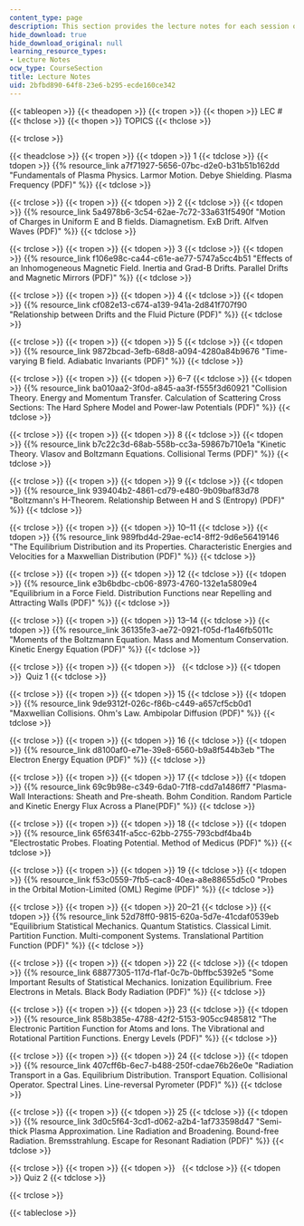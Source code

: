 ```yaml
---
content_type: page
description: This section provides the lecture notes for each session of the course.
hide_download: true
hide_download_original: null
learning_resource_types:
- Lecture Notes
ocw_type: CourseSection
title: Lecture Notes
uid: 2bfbd890-64f8-23e6-b295-ecde160ce342
---
```


{{< tableopen >}}
{{< theadopen >}}
{{< tropen >}}
{{< thopen >}}
LEC #
{{< thclose >}}
{{< thopen >}}
TOPICS
{{< thclose >}}

{{< trclose >}}

{{< theadclose >}}
{{< tropen >}}
{{< tdopen >}}
1
{{< tdclose >}}
{{< tdopen >}}
{{% resource_link a7f71927-5656-07bc-d2e0-b31b51b162dd "Fundamentals of Plasma Physics. Larmor Motion. Debye Shielding. Plasma Frequency (PDF)" %}}
{{< tdclose >}}

{{< trclose >}}
{{< tropen >}}
{{< tdopen >}}
2
{{< tdclose >}}
{{< tdopen >}}
{{% resource_link 5a4978b6-3c54-62ae-7c72-33a631f5490f "Motion of Charges in Uniform E and B fields. Diamagnetism. ExB Drift. Alfven Waves (PDF)" %}}
{{< tdclose >}}

{{< trclose >}}
{{< tropen >}}
{{< tdopen >}}
3
{{< tdclose >}}
{{< tdopen >}}
{{% resource_link f106e98c-ca44-c61e-ae77-5747a5cc4b51 "Effects of an Inhomogeneous Magnetic Field. Inertia and Grad-B Drifts. Parallel Drifts and Magnetic Mirrors (PDF)" %}}
{{< tdclose >}}

{{< trclose >}}
{{< tropen >}}
{{< tdopen >}}
4
{{< tdclose >}}
{{< tdopen >}}
{{% resource_link cf082e13-c674-a139-941a-2d841f707f90 "Relationship between Drifts and the Fluid Picture (PDF)" %}}
{{< tdclose >}}

{{< trclose >}}
{{< tropen >}}
{{< tdopen >}}
5
{{< tdclose >}}
{{< tdopen >}}
{{% resource_link 9872bcad-3efb-68d8-a094-4280a84b9676 "Time-varying B field. Adiabatic Invariants (PDF)" %}}
{{< tdclose >}}

{{< trclose >}}
{{< tropen >}}
{{< tdopen >}}
6–7
{{< tdclose >}}
{{< tdopen >}}
{{% resource_link ba010aa2-3f0d-a845-aa3f-f555f3d60921 "Collision Theory. Energy and Momentum Transfer. Calculation of Scattering Cross Sections: The Hard Sphere Model and Power-law Potentials (PDF)" %}}
{{< tdclose >}}

{{< trclose >}}
{{< tropen >}}
{{< tdopen >}}
8
{{< tdclose >}}
{{< tdopen >}}
{{% resource_link b7c22c3d-68ab-558b-cc3a-59867b710e1a "Kinetic Theory. Vlasov and Boltzmann Equations. Collisional Terms (PDF)" %}}
{{< tdclose >}}

{{< trclose >}}
{{< tropen >}}
{{< tdopen >}}
9
{{< tdclose >}}
{{< tdopen >}}
{{% resource_link 939404b2-4861-cd79-e480-9b09baf83d78 "Boltzmann's H-Theorem. Relationship Between H and S (Entropy) (PDF)" %}}
{{< tdclose >}}

{{< trclose >}}
{{< tropen >}}
{{< tdopen >}}
10–11
{{< tdclose >}}
{{< tdopen >}}
{{% resource_link 989fbd4d-29ae-ec14-8ff2-9d6e56419146 "The Equilibrium Distribution and its Properties. Characteristic Energies and Velocities for a Maxwellian Distribution (PDF)" %}}
{{< tdclose >}}

{{< trclose >}}
{{< tropen >}}
{{< tdopen >}}
12
{{< tdclose >}}
{{< tdopen >}}
{{% resource_link e3b6bdbc-cb06-8973-4760-132e1a5809e4 "Equilibrium in a Force Field. Distribution Functions near Repelling and Attracting Walls (PDF)" %}}
{{< tdclose >}}

{{< trclose >}}
{{< tropen >}}
{{< tdopen >}}
13–14
{{< tdclose >}}
{{< tdopen >}}
{{% resource_link 36135fe3-ae72-0921-f05d-f1a46fb5011c "Moments of the Boltzmann Equation. Mass and Momentum Conservation. Kinetic Energy Equation (PDF)" %}}
{{< tdclose >}}

{{< trclose >}}
{{< tropen >}}
{{< tdopen >}}
 
{{< tdclose >}}
{{< tdopen >}}
 Quiz 1
{{< tdclose >}}

{{< trclose >}}
{{< tropen >}}
{{< tdopen >}}
15
{{< tdclose >}}
{{< tdopen >}}
{{% resource_link 9de9312f-026c-f86b-c449-a657cf5cb0d1 "Maxwellian Collisions. Ohm's Law. Ambipolar Diffusion (PDF)" %}}
{{< tdclose >}}

{{< trclose >}}
{{< tropen >}}
{{< tdopen >}}
16
{{< tdclose >}}
{{< tdopen >}}
{{% resource_link d8100af0-e71e-39e8-6560-b9a8f544b3eb "The Electron Energy Equation (PDF)" %}}
{{< tdclose >}}

{{< trclose >}}
{{< tropen >}}
{{< tdopen >}}
17
{{< tdclose >}}
{{< tdopen >}}
{{% resource_link 69c9b98e-c349-6da0-71f8-cdd7a1486ff7 "Plasma-Wall Interactions: Sheath and Pre-sheath. Bohm Condition. Random Particle and Kinetic Energy Flux Across a Plane(PDF)" %}}
{{< tdclose >}}

{{< trclose >}}
{{< tropen >}}
{{< tdopen >}}
18
{{< tdclose >}}
{{< tdopen >}}
{{% resource_link 65f6341f-a5cc-62bb-2755-793cbdf4ba4b "Electrostatic Probes. Floating Potential. Method of Medicus (PDF)" %}}
{{< tdclose >}}

{{< trclose >}}
{{< tropen >}}
{{< tdopen >}}
19
{{< tdclose >}}
{{< tdopen >}}
{{% resource_link f53c0559-7fb5-cac8-40ea-a8e88655d5c0 "Probes in the Orbital Motion-Limited (OML) Regime (PDF)" %}}
{{< tdclose >}}

{{< trclose >}}
{{< tropen >}}
{{< tdopen >}}
20–21
{{< tdclose >}}
{{< tdopen >}}
{{% resource_link 52d78ff0-9815-620a-5d7e-41cdaf0539eb "Equilibrium Statistical Mechanics. Quantum Statistics. Classical Limit. Partition Function. Multi-component Systems. Translational Partition Function (PDF)" %}}
{{< tdclose >}}

{{< trclose >}}
{{< tropen >}}
{{< tdopen >}}
22
{{< tdclose >}}
{{< tdopen >}}
{{% resource_link 68877305-117d-f1af-0c7b-0bffbc5392e5 "Some Important Results of Statistical Mechanics. Ionization Equilibrium. Free Electrons in Metals. Black Body Radiation (PDF)" %}}
{{< tdclose >}}

{{< trclose >}}
{{< tropen >}}
{{< tdopen >}}
23
{{< tdclose >}}
{{< tdopen >}}
{{% resource_link 858b385e-4788-42f2-5153-905cc9485812 "The Electronic Partition Function for Atoms and Ions. The Vibrational and Rotational Partition Functions. Energy Levels (PDF)" %}}
{{< tdclose >}}

{{< trclose >}}
{{< tropen >}}
{{< tdopen >}}
24
{{< tdclose >}}
{{< tdopen >}}
{{% resource_link 407cff6b-6ec7-b488-250f-cdae76b26e0e "Radiation Transport in a Gas. Equilibrium Distribution. Transport Equation. Collisional Operator. Spectral Lines. Line-reversal Pyrometer (PDF)" %}}
{{< tdclose >}}

{{< trclose >}}
{{< tropen >}}
{{< tdopen >}}
25
{{< tdclose >}}
{{< tdopen >}}
{{% resource_link 3d0c5f64-3cd1-d062-a2b4-1af733598d47 "Semi-thick Plasma Approximation. Line Radiation and Broadening. Bound-free Radiation. Bremsstrahlung. Escape for Resonant Radiation (PDF)" %}}
{{< tdclose >}}

{{< trclose >}}
{{< tropen >}}
{{< tdopen >}}
 
{{< tdclose >}}
{{< tdopen >}}
Quiz 2
{{< tdclose >}}

{{< trclose >}}

{{< tableclose >}}